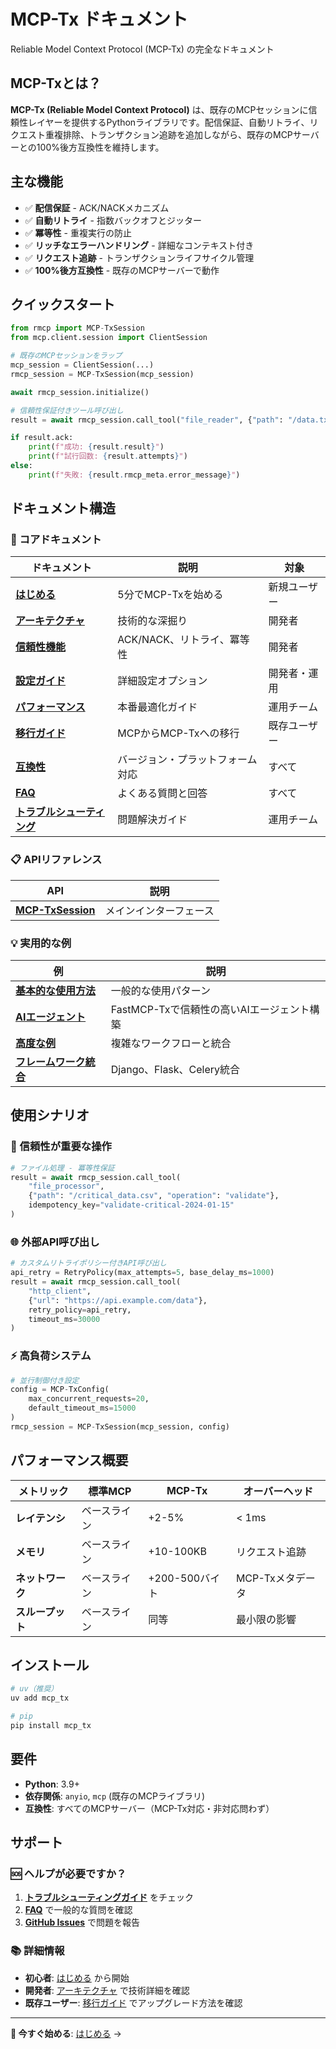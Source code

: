 # MCP-Tx ドキュメント

Reliable Model Context Protocol (MCP-Tx) の完全なドキュメント

## MCP-Txとは？

**MCP-Tx (Reliable Model Context Protocol)** は、既存のMCPセッションに信頼性レイヤーを提供するPythonライブラリです。配信保証、自動リトライ、リクエスト重複排除、トランザクション追跡を追加しながら、既存のMCPサーバーとの100%後方互換性を維持します。

## 主な機能

- ✅ **配信保証** - ACK/NACKメカニズム
- ✅ **自動リトライ** - 指数バックオフとジッター
- ✅ **冪等性** - 重複実行の防止
- ✅ **リッチなエラーハンドリング** - 詳細なコンテキスト付き
- ✅ **リクエスト追跡** - トランザクションライフサイクル管理
- ✅ **100%後方互換性** - 既存のMCPサーバーで動作

## クイックスタート

```python
from rmcp import MCP-TxSession
from mcp.client.session import ClientSession

# 既存のMCPセッションをラップ
mcp_session = ClientSession(...)
rmcp_session = MCP-TxSession(mcp_session)

await rmcp_session.initialize()

# 信頼性保証付きツール呼び出し
result = await rmcp_session.call_tool("file_reader", {"path": "/data.txt"})

if result.ack:
    print(f"成功: {result.result}")
    print(f"試行回数: {result.attempts}")
else:
    print(f"失敗: {result.rmcp_meta.error_message}")
```

## ドキュメント構造

### 📖 コアドキュメント

| ドキュメント | 説明 | 対象 |
|-------------|------|------|
| [**はじめる**](getting-started_jp.md) | 5分でMCP-Txを始める | 新規ユーザー |
| [**アーキテクチャ**](architecture_jp.md) | 技術的な深掘り | 開発者 |
| [**信頼性機能**](reliability-features_jp.md) | ACK/NACK、リトライ、冪等性 | 開発者 |
| [**設定ガイド**](configuration_jp.md) | 詳細設定オプション | 開発者・運用 |
| [**パフォーマンス**](performance_jp.md) | 本番最適化ガイド | 運用チーム |
| [**移行ガイド**](migration_jp.md) | MCPからMCP-Txへの移行 | 既存ユーザー |
| [**互換性**](compatibility_jp.md) | バージョン・プラットフォーム対応 | すべて |
| [**FAQ**](faq_jp.md) | よくある質問と回答 | すべて |
| [**トラブルシューティング**](troubleshooting_jp.md) | 問題解決ガイド | 運用チーム |

### 📋 APIリファレンス

| API | 説明 |
|-----|------|
| [**MCP-TxSession**](api/mcp-tx-session_jp.md) | メインインターフェース |

### 💡 実用的な例

| 例 | 説明 |
|----|------|
| [**基本的な使用方法**](examples/basic_jp.md) | 一般的な使用パターン |
| [**AIエージェント**](ai-agents_jp.md) | FastMCP-Txで信頼性の高いAIエージェント構築 |
| [**高度な例**](examples/advanced_jp.md) | 複雑なワークフローと統合 |
| [**フレームワーク統合**](examples/integration_jp.md) | Django、Flask、Celery統合 |

## 使用シナリオ

### 🔄 信頼性が重要な操作
```python
# ファイル処理 - 冪等性保証
result = await rmcp_session.call_tool(
    "file_processor",
    {"path": "/critical_data.csv", "operation": "validate"},
    idempotency_key="validate-critical-2024-01-15"
)
```

### 🌐 外部API呼び出し
```python
# カスタムリトライポリシー付きAPI呼び出し
api_retry = RetryPolicy(max_attempts=5, base_delay_ms=1000)
result = await rmcp_session.call_tool(
    "http_client", 
    {"url": "https://api.example.com/data"},
    retry_policy=api_retry,
    timeout_ms=30000
)
```

### ⚡ 高負荷システム
```python
# 並行制御付き設定
config = MCP-TxConfig(
    max_concurrent_requests=20,
    default_timeout_ms=15000
)
rmcp_session = MCP-TxSession(mcp_session, config)
```

## パフォーマンス概要

| メトリック | 標準MCP | MCP-Tx | オーバーヘッド |
|------------|---------|------|-------------|
| **レイテンシ** | ベースライン | +2-5% | < 1ms |
| **メモリ** | ベースライン | +10-100KB | リクエスト追跡 |
| **ネットワーク** | ベースライン | +200-500バイト | MCP-Txメタデータ |
| **スループット** | ベースライン | 同等 | 最小限の影響 |

## インストール

```bash
# uv（推奨）
uv add mcp_tx

# pip
pip install mcp_tx
```

## 要件

- **Python**: 3.9+
- **依存関係**: `anyio`, `mcp` (既存のMCPライブラリ)
- **互換性**: すべてのMCPサーバー（MCP-Tx対応・非対応問わず）

## サポート

### 🆘 ヘルプが必要ですか？

1. **[トラブルシューティングガイド](troubleshooting.jp.md)** をチェック
2. **[FAQ](faq.jp.md)** で一般的な質問を確認
3. **[GitHub Issues](https://github.com/Daku-on/reliable-MCP-draft/issues)** で問題を報告

### 📚 詳細情報

- **初心者**: [はじめる](getting-started.jp.md) から開始
- **開発者**: [アーキテクチャ](architecture.jp.md) で技術詳細を確認
- **既存ユーザー**: [移行ガイド](migration.jp.md) でアップグレード方法を確認

---

**🚀 今すぐ始める**: [はじめる](getting-started.jp.md) →
